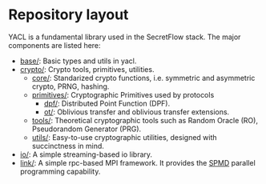 # Repository layout

YACL is a fundamental library used in the SecretFlow stack. The major components are listed here:

- [base/](yacl/base/): Basic types and utils in yacl.
- [crypto/](yacl/crypto/): Crypto tools, primitives, utilities.
  - [core/](yacl/crypto/base): Standarized crypto functions, i.e. symmetric and asymmetric crypto, PRNG, hashing.
  - [primitives/](yacl/crypto/primitives/): Cryptographic Primitives used by protocols
    - [dpf/](yacl/crypto/primitives/dpf/): Distributed Point Function (DPF).
    - [ot/](yacl/crypto/primitives/ot/): Oblivious transfer and oblivious transfer extensions.
  - [tools/](yacl/crypto/tools/): Theoretical cryptographic tools such as Random Oracle (RO), Pseudorandom Generator (PRG).
  - [utils/](yacl/crypto/utils/): Easy-to-use cryptographic utilities, designed with succinctness in mind.
- [io/](yacl/io/): A simple streaming-based io library.
- [link/](yacl/link/): A simple rpc-based MPI framework. It provides the [SPMD](https://en.wikipedia.org/wiki/SPMD) parallel programming capability.
